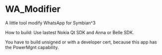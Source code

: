 WA_Modifier
===========

A little tool modify WhatsApp for Symbian^3 


How to build:
Use lastest Nokia Qt SDK and Anna or Belle SDK.

You have to build unsigned or with a developer cert, because this app has the PowerMgnt capability.
